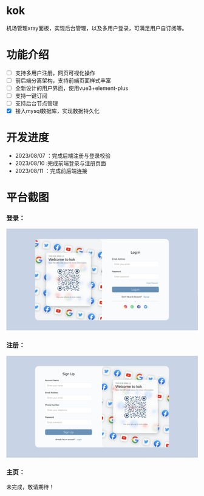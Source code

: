 # kok
机场管理xray面板，实现后台管理，以及多用户登录，可满足用户自订阅等。
# 功能介绍

- [ ] 支持多用户注册，网页可视化操作
- [ ] 前后端分离架构，支持前端页面样式丰富
- [ ] 全新设计的用户界面，使用vue3+element-plus
- [ ] 支持一键订阅
- [ ] 支持后台节点管理
- [x] 接入mysql数据库，实现数据持久化

# 开发进度
- 2023/08/07 ：完成后端注册与登录校验
- 2023/08/10 :完成前端登录与注册页面
- 2023/08/11 ：完成前后端连接

# 平台截图
### 登录：
![img.png](img.png)

### 注册：
![img_1.png](img_1.png)

### 主页：
未完成，敬请期待！
